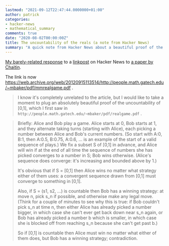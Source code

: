 ```yaml
---
lastmod: "2021-09-12T22:47:44.0000000+01:00"
author: patrick
categories:
- hacker-news
- mathematical_summary
comments: true
date: "2020-08-02T00:00:00Z"
title: The uncountability of the reals (a note from Hacker News)
summary: "A quick note from Hacker News about a beautiful proof of the uncountability of the reals."
---
```


[My barely-related response](https://news.ycombinator.com/item?id=24030441) to a [linkpost](https://news.ycombinator.com/item?id=24029791) on Hacker News to [a paper by Chaitin](https://arxiv.org/abs/math/0411418).

The link is now https://web.archive.org/web/20120915113514/http://people.math.gatech.edu/~mbaker/pdf/mmrealgame.pdf .

> I know it's completely unrelated to the article, but I would like to take a moment to plug an absolutely beautiful proof of the uncountability of [0,1], which I first saw in `http://people.math.gatech.edu/~mbaker/pdf/realgame.pdf` .

> Briefly: Alice and Bob play a game. Alice starts at 0, Bob starts at 1, and they alternate taking turns (starting with Alice), each picking a number between Alice and Bob's current numbers. (So start with A:0, B:1, then A:0.5, B:0.75, A:0.6, … is an example of the start of a valid sequence of plays.) We fix a subset S of [0,1] in advance, and Alice will win if at the end of all time the sequence of numbers she has picked converges to a number in S; Bob wins otherwise. (Alice's sequence does converge: it's increasing and bounded above by 1.)
>
> It's obvious that if S = [0,1] then Alice wins no matter what strategy either of them uses: a convergent sequence drawn from [0,1] must converge to something in [0,1].
>
> Also, if S = (s1, s2, …) is countable then Bob has a winning strategy: at move n, pick s_n if possible, and otherwise make any legal move. (Think for a couple of minutes to see why this is true: if Bob couldn't pick s_n at time n, then either Alice has already picked a number bigger, in which case she can't ever get back down near s_n again, or Bob has already picked a number b which is smaller, in which case she is blocked off from reaching s_n because she can't get past b.)
>
> So if [0,1] is countable then Alice must win no matter what either of them does, but Bob has a winning strategy; contradiction.
